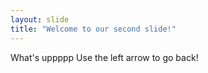 ```yaml
---
layout: slide
title: "Welcome to our second slide!"
---
```

What's uppppp
Use the left arrow to go back!
